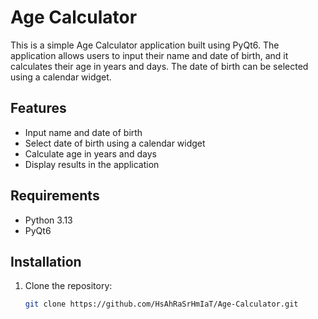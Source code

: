 # Age Calculator

This is a simple Age Calculator application built using PyQt6. The application allows users to input their name and date of birth, and it calculates their age in years and days. The date of birth can be selected using a calendar widget.

## Features

- Input name and date of birth
- Select date of birth using a calendar widget
- Calculate age in years and days
- Display results in the application

## Requirements

- Python 3.13
- PyQt6

## Installation

1. Clone the repository:
   ```sh
   git clone https://github.com/HsAhRaSrHmIaT/Age-Calculator.git
